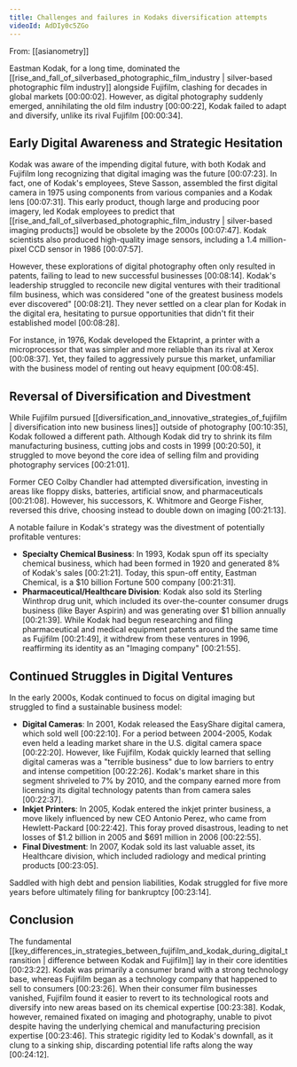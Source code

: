 ```yaml
---
title: Challenges and failures in Kodaks diversification attempts
videoId: AdDIy0c5ZGo
---
```


From: [[asianometry]] <br/> 

Eastman Kodak, for a long time, dominated the [[rise_and_fall_of_silverbased_photographic_film_industry | silver-based photographic film industry]] alongside Fujifilm, clashing for decades in global markets <a class="yt-timestamp" data-t="00:00:02">[00:00:02]</a>. However, as digital photography suddenly emerged, annihilating the old film industry <a class="yt-timestamp" data-t="00:00:22">[00:00:22]</a>, Kodak failed to adapt and diversify, unlike its rival Fujifilm <a class="yt-timestamp" data-t="00:00:34">[00:00:34]</a>.

## Early Digital Awareness and Strategic Hesitation

Kodak was aware of the impending digital future, with both Kodak and Fujifilm long recognizing that digital imaging was the future <a class="yt-timestamp" data-t="00:07:23">[00:07:23]</a>. In fact, one of Kodak's employees, Steve Sasson, assembled the first digital camera in 1975 using components from various companies and a Kodak lens <a class="yt-timestamp" data-t="00:07:31">[00:07:31]</a>. This early product, though large and producing poor imagery, led Kodak employees to predict that [[rise_and_fall_of_silverbased_photographic_film_industry | silver-based imaging products]] would be obsolete by the 2000s <a class="yt-timestamp" data-t="00:07:47">[00:07:47]</a>. Kodak scientists also produced high-quality image sensors, including a 1.4 million-pixel CCD sensor in 1986 <a class="yt-timestamp" data-t="00:07:57">[00:07:57]</a>.

However, these explorations of digital photography often only resulted in patents, failing to lead to new successful businesses <a class="yt-timestamp" data-t="00:08:14">[00:08:14]</a>. Kodak's leadership struggled to reconcile new digital ventures with their traditional film business, which was considered "one of the greatest business models ever discovered" <a class="yt-timestamp" data-t="00:08:21">[00:08:21]</a>. They never settled on a clear plan for Kodak in the digital era, hesitating to pursue opportunities that didn't fit their established model <a class="yt-timestamp" data-t="00:08:28">[00:08:28]</a>.

For instance, in 1976, Kodak developed the Ektaprint, a printer with a microprocessor that was simpler and more reliable than its rival at Xerox <a class="yt-timestamp" data-t="00:08:37">[00:08:37]</a>. Yet, they failed to aggressively pursue this market, unfamiliar with the business model of renting out heavy equipment <a class="yt-timestamp" data-t="00:08:45">[00:08:45]</a>.

## Reversal of Diversification and Divestment

While Fujifilm pursued [[diversification_and_innovative_strategies_of_fujifilm | diversification into new business lines]] outside of photography <a class="yt-timestamp" data-t="00:10:35">[00:10:35]</a>, Kodak followed a different path. Although Kodak did try to shrink its film manufacturing business, cutting jobs and costs in 1999 <a class="yt-timestamp" data-t="00:20:50">[00:20:50]</a>, it struggled to move beyond the core idea of selling film and providing photography services <a class="yt-timestamp" data-t="00:21:01">[00:21:01]</a>.

Former CEO Colby Chandler had attempted diversification, investing in areas like floppy disks, batteries, artificial snow, and pharmaceuticals <a class="yt-timestamp" data-t="00:21:08">[00:21:08]</a>. However, his successors, K. Whitmore and George Fisher, reversed this drive, choosing instead to double down on imaging <a class="yt-timestamp" data-t="00:21:13">[00:21:13]</a>.

A notable failure in Kodak's strategy was the divestment of potentially profitable ventures:
*   **Specialty Chemical Business**: In 1993, Kodak spun off its specialty chemical business, which had been formed in 1920 and generated 8% of Kodak's sales <a class="yt-timestamp" data-t="00:21:21">[00:21:21]</a>. Today, this spun-off entity, Eastman Chemical, is a $10 billion Fortune 500 company <a class="yt-timestamp" data-t="00:21:31">[00:21:31]</a>.
*   **Pharmaceutical/Healthcare Division**: Kodak also sold its Sterling Winthrop drug unit, which included its over-the-counter consumer drugs business (like Bayer Aspirin) and was generating over $1 billion annually <a class="yt-timestamp" data-t="00:21:39">[00:21:39]</a>. While Kodak had begun researching and filing pharmaceutical and medical equipment patents around the same time as Fujifilm <a class="yt-timestamp" data-t="00:21:49">[00:21:49]</a>, it withdrew from these ventures in 1996, reaffirming its identity as an "Imaging company" <a class="yt-timestamp" data-t="00:21:55">[00:21:55]</a>.

## Continued Struggles in Digital Ventures

In the early 2000s, Kodak continued to focus on digital imaging but struggled to find a sustainable business model:
*   **Digital Cameras**: In 2001, Kodak released the EasyShare digital camera, which sold well <a class="yt-timestamp" data-t="00:22:10">[00:22:10]</a>. For a period between 2004-2005, Kodak even held a leading market share in the U.S. digital camera space <a class="yt-timestamp" data-t="00:22:20">[00:22:20]</a>. However, like Fujifilm, Kodak quickly learned that selling digital cameras was a "terrible business" due to low barriers to entry and intense competition <a class="yt-timestamp" data-t="00:22:26">[00:22:26]</a>. Kodak's market share in this segment shriveled to 7% by 2010, and the company earned more from licensing its digital technology patents than from camera sales <a class="yt-timestamp" data-t="00:22:37">[00:22:37]</a>.
*   **Inkjet Printers**: In 2005, Kodak entered the inkjet printer business, a move likely influenced by new CEO Antonio Perez, who came from Hewlett-Packard <a class="yt-timestamp" data-t="00:22:42">[00:22:42]</a>. This foray proved disastrous, leading to net losses of $1.2 billion in 2005 and $691 million in 2006 <a class="yt-timestamp" data-t="00:22:55">[00:22:55]</a>.
*   **Final Divestment**: In 2007, Kodak sold its last valuable asset, its Healthcare division, which included radiology and medical printing products <a class="yt-timestamp" data-t="00:23:05">[00:23:05]</a>.

Saddled with high debt and pension liabilities, Kodak struggled for five more years before ultimately filing for bankruptcy <a class="yt-timestamp" data-t="00:23:14">[00:23:14]</a>.

## Conclusion

The fundamental [[key_differences_in_strategies_between_fujifilm_and_kodak_during_digital_transition | difference between Kodak and Fujifilm]] lay in their core identities <a class="yt-timestamp" data-t="00:23:22">[00:23:22]</a>. Kodak was primarily a consumer brand with a strong technology base, whereas Fujifilm began as a technology company that happened to sell to consumers <a class="yt-timestamp" data-t="00:23:26">[00:23:26]</a>. When their consumer film businesses vanished, Fujifilm found it easier to revert to its technological roots and diversify into new areas based on its chemical expertise <a class="yt-timestamp" data-t="00:23:38">[00:23:38]</a>. Kodak, however, remained fixated on imaging and photography, unable to pivot despite having the underlying chemical and manufacturing precision expertise <a class="yt-timestamp" data-t="00:23:46">[00:23:46]</a>. This strategic rigidity led to Kodak's downfall, as it clung to a sinking ship, discarding potential life rafts along the way <a class="yt-timestamp" data-t="00:24:12">[00:24:12]</a>.